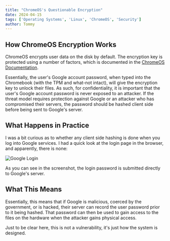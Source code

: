 ```yaml
---
title: "ChromeOS's Questionable Encryption"
date: 2024-04-15
tags: ['Operating Systems', 'Linux', 'ChromeOS', 'Security']
author: Tommy
---
```


## How ChromeOS Encryption Works

ChromeOS encrypts user data on the disk by default. The encryption key is protected using a number of factors, which is documented in the [ChromeOS Documentation](https://www.chromium.org/chromium-os/chromiumos-design-docs/protecting-cached-user-data/).

Essentially, the user's Google account password, when typed into the Chromebook (with the TPM and what-not intact), will give the encryption key to unlock their files. As such, for confidentiality, it is important that the user's Google account password is never exposed to an attacker. If the threat model requires protection against Google or an attacker who has compromised their servers, the password should be hashed client side before being sent to Google's server.

## What Happens in Practice

I was a bit curious as to whether any client side hashing is done when you log into Google services. I had a quick look at the login page in the browser, and apparently, there is none:

![Google Login](/images/google-login.jpg)

As you can see in the screenshot, the login password is submitted directly to Google's server.

## What This Means

Essentially, this means that if Google is malicious, coerced by the government, or is hacked, their server can record the user password prior to it being hashed. That password can then be used to gain access to the files on the hardware when the attacker gains physical access.

Just to be clear here, this is not a vulnerability, it's just how the system is designed.